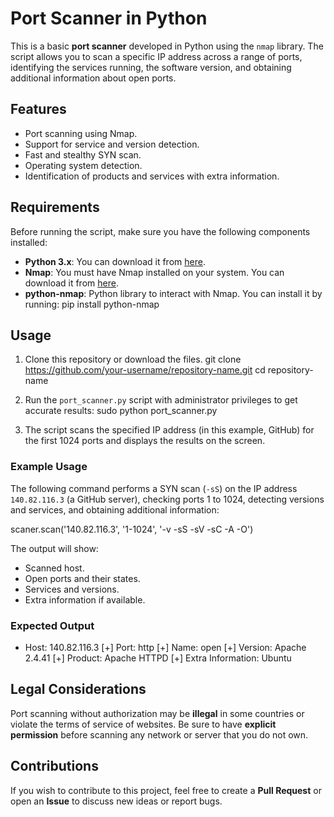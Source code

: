  <h1>Port Scanner in Python</h1>

This is a basic **port scanner** developed in Python using the `nmap` library. The script allows you to scan a specific IP address across a range of ports, identifying the services running, the software version, and obtaining additional information about open ports.

## Features

- Port scanning using Nmap.
- Support for service and version detection.
- Fast and stealthy SYN scan.
- Operating system detection.
- Identification of products and services with extra information.

## Requirements

Before running the script, make sure you have the following components installed:

- **Python 3.x**: You can download it from [here](https://www.python.org/downloads/).
- **Nmap**: You must have Nmap installed on your system. You can download it from [here](https://nmap.org/download.html).
- **python-nmap**: Python library to interact with Nmap. You can install it by running:
  pip install python-nmap

## Usage

1. Clone this repository or download the files.
   git clone https://github.com/your-username/repository-name.git
   cd repository-name

2. Run the `port_scanner.py` script with administrator privileges to get accurate results:
   sudo python port_scanner.py

3. The script scans the specified IP address (in this example, GitHub) for the first 1024 ports and displays the results on the screen.

### Example Usage

The following command performs a SYN scan (`-sS`) on the IP address `140.82.116.3` (a GitHub server), checking ports 1 to 1024, detecting versions and services, and obtaining additional information:

scaner.scan('140.82.116.3', '1-1024', '-v -sS -sV -sC -A -O')

The output will show:
- Scanned host.
- Open ports and their states.
- Services and versions.
- Extra information if available.

### Expected Output


* Host: 140.82.116.3
[+] Port: http
[+] Name: open
[+] Version: Apache 2.4.41
[+] Product: Apache HTTPD
[+] Extra Information: Ubuntu


## Legal Considerations

Port scanning without authorization may be **illegal** in some countries or violate the terms of service of websites. Be sure to have **explicit permission** before scanning any network or server that you do not own.

## Contributions

If you wish to contribute to this project, feel free to create a **Pull Request** or open an **Issue** to discuss new ideas or report bugs.
